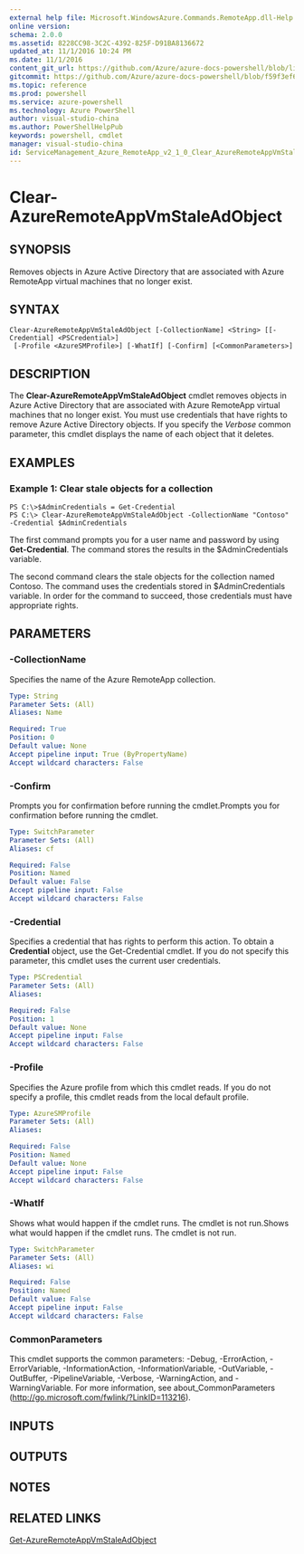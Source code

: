 ```yaml
---
external help file: Microsoft.WindowsAzure.Commands.RemoteApp.dll-Help.xml
online version: 
schema: 2.0.0
ms.assetid: 8228CC98-3C2C-4392-825F-D91BA8136672
updated_at: 11/1/2016 10:24 PM
ms.date: 11/1/2016
content_git_url: https://github.com/Azure/azure-docs-powershell/blob/live/azureps-cmdlets-docs/ServiceManagement/Azure.RemoteApp/v2.1.0/Clear-AzureRemoteAppVmStaleAdObject.md
gitcommit: https://github.com/Azure/azure-docs-powershell/blob/f59f3ef60bc592383812213e69fd77ba950759ed/azureps-cmdlets-docs/ServiceManagement/Azure.RemoteApp/v2.1.0/Clear-AzureRemoteAppVmStaleAdObject.md
ms.topic: reference
ms.prod: powershell
ms.service: azure-powershell
ms.technology: Azure PowerShell
author: visual-studio-china
ms.author: PowerShellHelpPub
keywords: powershell, cmdlet
manager: visual-studio-china
id: ServiceManagement_Azure_RemoteApp_v2_1_0_Clear_AzureRemoteAppVmStaleAdObject_md
---
```


# Clear-AzureRemoteAppVmStaleAdObject

## SYNOPSIS
Removes objects in Azure Active Directory that are associated with Azure RemoteApp virtual machines that no longer exist.

## SYNTAX

```
Clear-AzureRemoteAppVmStaleAdObject [-CollectionName] <String> [[-Credential] <PSCredential>]
 [-Profile <AzureSMProfile>] [-WhatIf] [-Confirm] [<CommonParameters>]
```

## DESCRIPTION
The **Clear-AzureRemoteAppVmStaleAdObject** cmdlet removes objects in Azure Active Directory that are associated with Azure RemoteApp virtual machines that no longer exist.
You must use credentials that have rights to remove Azure Active Directory objects.
If you specify the *Verbose* common parameter, this cmdlet displays the name of each object that it deletes.

## EXAMPLES

### Example 1: Clear stale objects for a collection
```
PS C:\>$AdminCredentials = Get-Credential
PS C:\> Clear-AzureRemoteAppVmStaleAdObject -CollectionName "Contoso" -Credential $AdminCredentials
```

The first command prompts you for a user name and password by using **Get-Credential**.
The command stores the results in the $AdminCredentials variable.

The second command clears the stale objects for the collection named Contoso.
The command uses the credentials stored in $AdminCredentials variable.
In order for the command to succeed, those credentials must have appropriate rights.

## PARAMETERS

### -CollectionName
Specifies the name of the Azure RemoteApp collection.

```yaml
Type: String
Parameter Sets: (All)
Aliases: Name

Required: True
Position: 0
Default value: None
Accept pipeline input: True (ByPropertyName)
Accept wildcard characters: False
```

### -Confirm
Prompts you for confirmation before running the cmdlet.Prompts you for confirmation before running the cmdlet.

```yaml
Type: SwitchParameter
Parameter Sets: (All)
Aliases: cf

Required: False
Position: Named
Default value: False
Accept pipeline input: False
Accept wildcard characters: False
```

### -Credential
Specifies a credential that has rights to perform this action.
To obtain a **Credential** object, use the Get-Credential cmdlet.
If you do not specify this parameter, this cmdlet uses the current user credentials.

```yaml
Type: PSCredential
Parameter Sets: (All)
Aliases: 

Required: False
Position: 1
Default value: None
Accept pipeline input: False
Accept wildcard characters: False
```

### -Profile
Specifies the Azure profile from which this cmdlet reads.
If you do not specify a profile, this cmdlet reads from the local default profile.

```yaml
Type: AzureSMProfile
Parameter Sets: (All)
Aliases: 

Required: False
Position: Named
Default value: None
Accept pipeline input: False
Accept wildcard characters: False
```

### -WhatIf
Shows what would happen if the cmdlet runs.
The cmdlet is not run.Shows what would happen if the cmdlet runs.
The cmdlet is not run.

```yaml
Type: SwitchParameter
Parameter Sets: (All)
Aliases: wi

Required: False
Position: Named
Default value: False
Accept pipeline input: False
Accept wildcard characters: False
```

### CommonParameters
This cmdlet supports the common parameters: -Debug, -ErrorAction, -ErrorVariable, -InformationAction, -InformationVariable, -OutVariable, -OutBuffer, -PipelineVariable, -Verbose, -WarningAction, and -WarningVariable. For more information, see about_CommonParameters (http://go.microsoft.com/fwlink/?LinkID=113216).

## INPUTS

## OUTPUTS

## NOTES

## RELATED LINKS

[Get-AzureRemoteAppVmStaleAdObject](xref:ServiceManagement/Azure.RemoteApp/v2.1.0/Get-AzureRemoteAppVmStaleAdObject.md)


